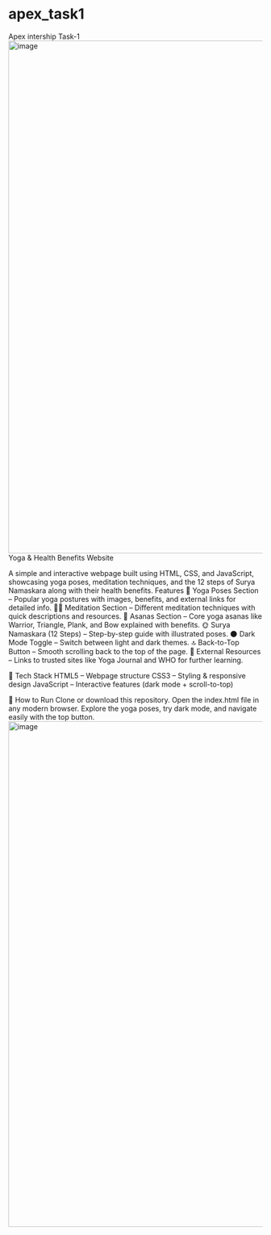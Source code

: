 # apex_task1
Apex intership Task-1
<img width="1902" height="1017" alt="image" src="https://github.com/user-attachments/assets/f9ff3875-6a54-4f1b-b38f-c35df59d6dbf" />
Yoga & Health Benefits Website

A simple and interactive webpage built using HTML, CSS, and JavaScript, showcasing yoga poses, meditation techniques, and the 12 steps of Surya Namaskara along with their health benefits.
Features
🧘 Yoga Poses Section – Popular yoga postures with images, benefits, and external links for detailed info.
🧘‍♂️ Meditation Section – Different meditation techniques with quick descriptions and resources.
🤸 Asanas Section – Core yoga asanas like Warrior, Triangle, Plank, and Bow explained with benefits.
🌞 Surya Namaskara (12 Steps) – Step-by-step guide with illustrated poses.
🌑 Dark Mode Toggle – Switch between light and dark themes.
🔝 Back-to-Top Button – Smooth scrolling back to the top of the page.
🔗 External Resources – Links to trusted sites like Yoga Journal and WHO for further learning.

🎨 Tech Stack
HTML5 – Webpage structure
CSS3 – Styling & responsive design
JavaScript – Interactive features (dark mode + scroll-to-top)

🚀 How to Run
Clone or download this repository.
Open the index.html file in any modern browser.
Explore the yoga poses, try dark mode, and navigate easily with the top button.
<img width="1905" height="1003" alt="image" src="https://github.com/user-attachments/assets/d6f4de6d-1406-4635-aa34-bbfef943cf2d" />
